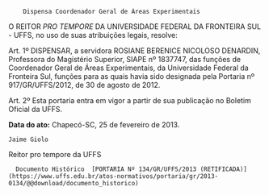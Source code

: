         Dispensa Coordenador Geral de Áreas Experimentais  

O REITOR *PRO TEMPORE* DA UNIVERSIDADE FEDERAL DA FRONTEIRA SUL - UFFS, no uso de suas atribuições legais, resolve:

 Art. 1º DISPENSAR, a servidora ROSIANE BERENICE NICOLOSO DENARDIN, Professora do Magistério Superior, SIAPE nº 1837747, das funções de Coordenador Geral de Áreas Experimentais, da Universidade Federal da Fronteira Sul, funções para as quais havia sido designada pela Portaria nº 917/GR/UFFS/2012, de 30 de agosto de 2012.

 Art. 2º Esta portaria entra em vigor a partir de sua publicação no Boletim Oficial da UFFS.

  

   **Data do ato:** Chapecó-SC, 25 de fevereiro de 2013.   
 

    Jaime Giolo   
 Reitor pro tempore da UFFS 

      Documento Histórico  [PORTARIA Nº 134/GR/UFFS/2013 (RETIFICADA)](https://www.uffs.edu.br/atos-normativos/portaria/gr/2013-0134/@@download/documento_historico)     
      